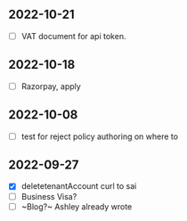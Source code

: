 
## 2022-10-21
- [ ] VAT document for api token.

## 2022-10-18
- [ ] Razorpay, apply

## 2022-10-08
- [ ] test for reject policy authoring on where to

## 2022-09-27
- [x] deletetenantAccount curl to sai
- [ ] Business Visa?
- [ ] ~Blog?~ Ashley already wrote